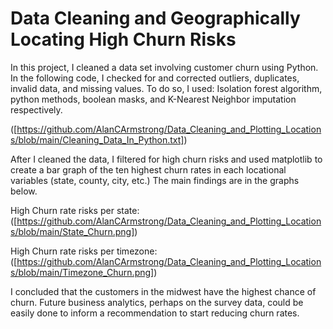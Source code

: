 # Data Cleaning and Geographically Locating High Churn Risks

In this project, I cleaned a data set involving customer churn using Python.
In the following code, I checked for and corrected outliers, duplicates, invalid data, and missing values.
To do so, I used: Isolation forest algorithm, python methods, boolean masks, and K-Nearest Neighbor imputation respectively.

([https://github.com/AlanCArmstrong/Data_Cleaning_and_Plotting_Locations/blob/main/Cleaning_Data_In_Python.txt])

After I cleaned the data, I filtered for high churn risks and used matplotlib to create a bar graph of the ten highest
churn rates in each locational variables (state, county, city, etc.) The main findings are in the graphs below.

High Churn rate risks per state:  
([https://github.com/AlanCArmstrong/Data_Cleaning_and_Plotting_Locations/blob/main/State_Churn.png])

High Churn rate risks per timezone:  
([https://github.com/AlanCArmstrong/Data_Cleaning_and_Plotting_Locations/blob/main/Timezone_Churn.png])

I concluded that the customers in the midwest have the highest chance of churn. Future business analytics,
perhaps on the survey data, could be easily done to inform a recommendation to start reducing churn rates.
